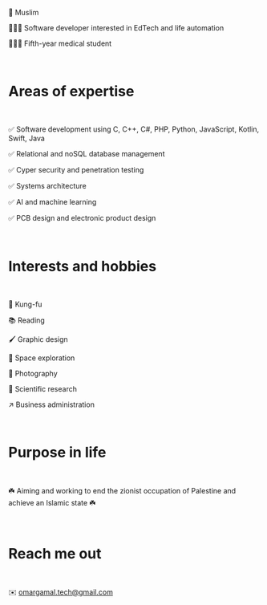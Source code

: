 <p>🕋 Muslim</P>
<p>👨🏻‍💻 Software developer interested in EdTech and life automation</P>
<p>👨🏻‍⚕ Fifth-year medical student</P>
<br>
<h1>Areas of expertise</h1>
<br>
<p>✅ Software development using C, C++, C#, PHP, Python, JavaScript, Kotlin, Swift, Java</P>
<p>✅ Relational and noSQL database management </P>
<p>✅ Cyper security and penetration testing</P>
<p>✅ Systems architecture</P>
<p>✅ AI and machine learning</P>
<p>✅ PCB design and electronic product design</P>
<br>
<h1>Interests and hobbies</h1>
<br>
<p>🥋 Kung-fu</P>
<p>📚 Reading</P>
<p>🖌️ Graphic design</P>
<p>🚀 Space exploration</P>
<p>📸 Photography</P>
<p>🔎 Scientific research</P>
<p>↗️ Business administration</P>
<br>
<h1>Purpose in life</h1>
<br>
<p>☘️ Aiming and working to end the zionist occupation of Palestine and achieve an Islamic state ☘️</P>
<br>
<h1>Reach me out</h1>
<br>
<p>✉️ <a href="mailto:omargamal.tech@gmail.com?">omargamal.tech@gmail.com</a></P>
<!---
omargoda/omargoda is a ✨ special ✨ repository because its `README.md` (this file) appears on your GitHub profile.
You can click the Preview link to take a look at your changes.
--->
